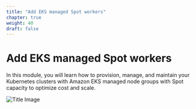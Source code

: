 ```yaml
---
title: "Add EKS managed Spot workers"
chapter: true
weight: 40
draft: false
---
```


# Add EKS managed Spot workers

In this module, you will learn how to provision, manage, and maintain your Kubernetes clusters with Amazon EKS managed node groups with Spot capacity to optimize cost and scale.

![Title Image](/images/spotworkers/eks_spot_managed_architecture.png)
